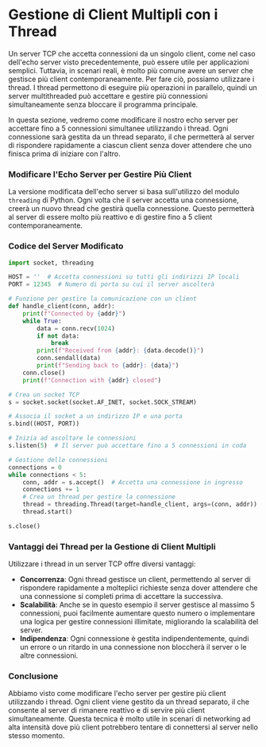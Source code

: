 # Gestione di Client Multipli con i Thread

Un server TCP che accetta connessioni da un singolo client, come nel caso dell'echo server visto precedentemente, può essere utile per applicazioni semplici. Tuttavia, in scenari reali, è molto più comune avere un server che gestisce più client contemporaneamente. Per fare ciò, possiamo utilizzare i thread. I thread permettono di eseguire più operazioni in parallelo, quindi un server multithreaded può accettare e gestire più connessioni simultaneamente senza bloccare il programma principale.

In questa sezione, vedremo come modificare il nostro echo server per accettare fino a 5 connessioni simultanee utilizzando i thread. Ogni connessione sarà gestita da un thread separato, il che permetterà al server di rispondere rapidamente a ciascun client senza dover attendere che uno finisca prima di iniziare con l'altro.

### Modificare l'Echo Server per Gestire Più Client

La versione modificata dell'echo server si basa sull'utilizzo del modulo `threading` di Python. Ogni volta che il server accetta una connessione, creerà un nuovo thread che gestirà quella connessione. Questo permetterà al server di essere molto più reattivo e di gestire fino a 5 client contemporaneamente.

### Codice del Server Modificato
```python
import socket, threading

HOST = ''  # Accetta connessioni su tutti gli indirizzi IP locali
PORT = 12345  # Numero di porta su cui il server ascolterà

# Funzione per gestire la comunicazione con un client
def handle_client(conn, addr):
    print(f"Connected by {addr}")
    while True:
        data = conn.recv(1024)
        if not data:
            break
        print(f"Received from {addr}: {data.decode()}")
        conn.sendall(data)
        print(f"Sending back to {addr}: {data}")
    conn.close()
    print(f"Connection with {addr} closed")

# Crea un socket TCP
s = socket.socket(socket.AF_INET, socket.SOCK_STREAM)

# Associa il socket a un indirizzo IP e una porta
s.bind((HOST, PORT))

# Inizia ad ascoltare le connessioni
s.listen(5)  # Il server può accettare fino a 5 connessioni in coda

# Gestione delle connessioni
connections = 0
while connections < 5:
    conn, addr = s.accept()  # Accetta una connessione in ingresso
    connections += 1
    # Crea un thread per gestire la connessione
    thread = threading.Thread(target=handle_client, args=(conn, addr))
    thread.start()

s.close()
```

### Vantaggi dei Thread per la Gestione di Client Multipli

Utilizzare i thread in un server TCP offre diversi vantaggi:

- **Concorrenza**: Ogni thread gestisce un client, permettendo al server di rispondere rapidamente a molteplici richieste senza dover attendere che una connessione si completi prima di accettare la successiva.
- **Scalabilità**: Anche se in questo esempio il server gestisce al massimo 5 connessioni, puoi facilmente aumentare questo numero o implementare una logica per gestire connessioni illimitate, migliorando la scalabilità del server.
- **Indipendenza**: Ogni connessione è gestita indipendentemente, quindi un errore o un ritardo in una connessione non bloccherà il server o le altre connessioni.

### Conclusione

Abbiamo visto come modificare l'echo server per gestire più client utilizzando i thread. Ogni client viene gestito da un thread separato, il che consente al server di rimanere reattivo e di servire più client simultaneamente. Questa tecnica è molto utile in scenari di networking ad alta intensità dove più client potrebbero tentare di connettersi al server nello stesso momento.